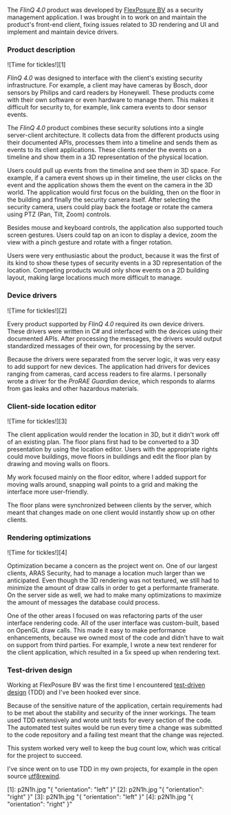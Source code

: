 The _FlinQ 4.0_ product was developed by [FlexPosure BV](http://www.flexposure.nl) as a security management application. I was brought in to work on and maintain the product's front-end client, fixing issues related to 3D rendering and UI and implement and maintain device drivers.

### Product description ###

![Time for tickles!][1]

_FlinQ 4.0_ was designed to interface with the client's existing security infrastructure. For example, a client may have cameras by Bosch, door sensors by Philips and card readers by Honeywell. These products come with their own software or even hardware to manage them. This makes it difficult for security to, for example, link camera events to door sensor events.

The _FlinQ 4.0_ product combines these security solutions into a single server-client architecture. It collects data from the different products using their documented APIs, processes them into a timeline and sends them as events to its client applications. These clients render the events on a timeline and show them in a 3D representation of the physical location.

Users could pull up events from the timeline and see them in 3D space. For example, if a camera event shows up in their timeline, the user clicks on the event and the application shows them the event on the camera in the 3D world. The application would first focus on the building, then on the floor in the building and finally the security camera itself. After selecting the security camera, users could play back the footage or rotate the camera using PTZ (Pan, Tilt, Zoom) controls.

Besides mouse and keyboard controls, the application also supported touch screen gestures. Users could tap on an icon to display a device, zoom the view with a pinch gesture and rotate with a finger rotation.

Users were very enthusiastic about the product, because it was the first of its kind to show these types of security events in a 3D representation of the location. Competing products would only show events on a 2D building layout, making large locations much more difficult to manage.

### Device drivers ###

![Time for tickles!][2]

Every product supported by _FlinQ 4.0_ required its own device drivers. These drivers were written in C# and interfaced with the devices using their documented APIs. After processing the messages, the drivers would output standardized messages of their own, for processing by the server.

Because the drivers were separated from the server logic, it was very easy to add support for new devices. The application had drivers for devices ranging from cameras, card access readers to fire alarms. I personally wrote a driver for the _ProRAE Guardian_ device, which responds to alarms from gas leaks and other hazardous materials.

### Client-side location editor ###

![Time for tickles!][3]

The client application would render the location in 3D, but it didn't work off of an existing plan. The floor plans first had to be converted to a 3D presentation by using the location editor. Users with the appropriate rights could move buildings, move floors in buildings and edit the floor plan by drawing and moving walls on floors.

My work focused mainly on the floor editor, where I added support for moving walls around, snapping wall points to a grid and making the interface more user-friendly.

The floor plans were synchronized between clients by the server, which meant that changes made on one client would instantly show up on other clients.

### Rendering optimizations ###

![Time for tickles!][4]

Optimization became a concern as the project went on. One of our largest clients, ARAS Security, had to manage a location much larger than we anticipated. Even though the 3D rendering was not textured, we still had to minimize the amount of draw calls in order to get a performante framerate. On the server side as well, we had to make many optimizations to maximize the amount of messages the database could process.

One of the other areas I focused on was refactoring parts of the user interface rendering code. All of the user interface was custom-built, based on OpenGL draw calls. This made it easy to make performance enhancements, because we owned most of the code and didn't have to wait on support from third parties. For example, I wrote a new text renderer for the client application, which resulted in a 5x speed up when rendering text.

### Test-driven design ###

Working at FlexPosure BV was the first time I encountered [test-driven design](http://?) (TDD) and I've been hooked ever since.

Because of the sensitive nature of the application, certain requirements had to be met about the stability and security of the inner workings. The team used TDD extensively and wrote unit tests for every section of the code. The automated test suites would be run every time a change was submitted to the code repository and a failing test meant that the change was rejected.

This system worked very well to keep the bug count low, which was critical for the project to succeed.

I've since went on to use TDD in my own projects, for example in the open source [utf8rewind](utf8rewind.html).

[1]: p2N1h.jpg "{ "orientation": "left" }"
[2]: p2N1h.jpg "{ "orientation": "right" }"
[3]: p2N1h.jpg "{ "orientation": "left" }"
[4]: p2N1h.jpg "{ "orientation": "right" }"
